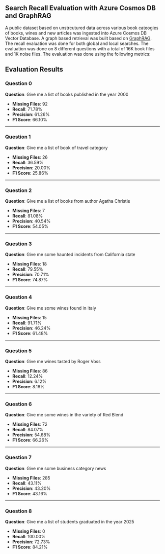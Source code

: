 ## Search Recall Evaluation with Azure Cosmos DB and GraphRAG

A public dataset based on unstrcutured data across various book cateogies of books, wines and new articles was ingested into Azure Cosmos DB Vector Database. A graph based retrieval was built based on [GraphRAG](https://github.com/microsoft/graphrag). The recall evaluation was done for both global and local searches. The evaluation was done on 8 different questions with a total of 16K book files and 1K noise files. The evaluation was done using the following metrics:


## Evaluation Results

### Question 0
**Question**: Give me a list of books published in the year 2000  
- **Missing Files**: 92  
- **Recall**: 71.78%  
- **Precision**: 61.26%  
- **F1 Score**: 66.10%

---

### Question 1
**Question**: Give me a list of book of travel category  
- **Missing Files**: 26  
- **Recall**: 36.59%  
- **Precision**: 20.00%  
- **F1 Score**: 25.86%

---

### Question 2
**Question**: Give me a list of books from author Agatha Christie  
- **Missing Files**: 7  
- **Recall**: 81.08%  
- **Precision**: 40.54%  
- **F1 Score**: 54.05%

---

### Question 3
**Question**: Give me some haunted incidents from California state  
- **Missing Files**: 18  
- **Recall**: 79.55%  
- **Precision**: 70.71%  
- **F1 Score**: 74.87%

---

### Question 4
**Question**: Give me some wines found in Italy  
- **Missing Files**: 15  
- **Recall**: 91.71%  
- **Precision**: 46.24%  
- **F1 Score**: 61.48%

---

### Question 5
**Question**: Give me wines tasted by Roger Voss  
- **Missing Files**: 86  
- **Recall**: 12.24%  
- **Precision**: 6.12%  
- **F1 Score**: 8.16%

---

### Question 6
**Question**: Give me some wines in the variety of Red Blend  
- **Missing Files**: 72  
- **Recall**: 84.07%  
- **Precision**: 54.68%  
- **F1 Score**: 66.26%

---

### Question 7
**Question**: Give me some business category news  
- **Missing Files**: 285  
- **Recall**: 43.11%  
- **Precision**: 43.20%  
- **F1 Score**: 43.16%

---

### Question 8
**Question**: Give me a list of students graduated in the year 2025  
- **Missing Files**: 0  
- **Recall**: 100.00%  
- **Precision**: 72.73%  
- **F1 Score**: 84.21%
